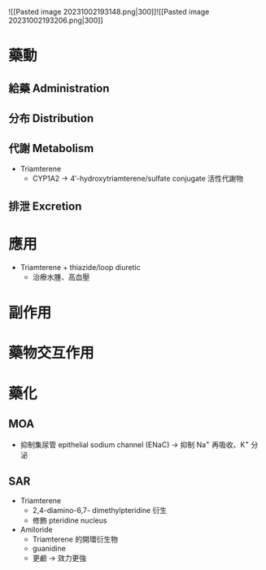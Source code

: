 ![[Pasted image 20231002193148.png|300]]![[Pasted image 20231002193206.png|300]]

# 藥動
## 給藥 Administration
## 分布 Distribution
## 代謝 Metabolism
- Triamterene 
	- CYP1A2 $\rightarrow$ 4′-hydroxytriamterene/sulfate conjugate 活性代謝物
## 排泄 Excretion
# 應用
- Triamterene +  thiazide/loop diuretic
	- 治療水腫、高血壓
# 副作用
# 藥物交互作用
# 藥化
## MOA
- 抑制集尿管 epithelial sodium channel (ENaC) $\rightarrow$ 抑制 Na<sup>+</sup> 再吸收、K<sup>+</sup> 分泌
## SAR
- Triamterene
	- 2,4-diamino-6,7- dimethylpteridine 衍生
	- 修飾 pteridine nucleus
- Amiloride
	- Triamterene 的開環衍生物
	- guanidine
	- 更鹼 $\rightarrow$ 效力更強

